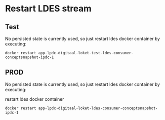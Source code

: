 # Restart LDES stream

## Test

No persisted state is currently used, so just restart ldes docker container by executing:

```shell
docker restart app-lpdc-digitaal-loket-test-ldes-consumer-conceptsnapshot-ipdc-1
```

## PROD

No persisted state is currently used, so just restart ldes docker container by executing:

restart ldes docker container
```shell
docker restart app-lpdc-digitaal-loket-ldes-consumer-conceptsnapshot-ipdc-1
```
